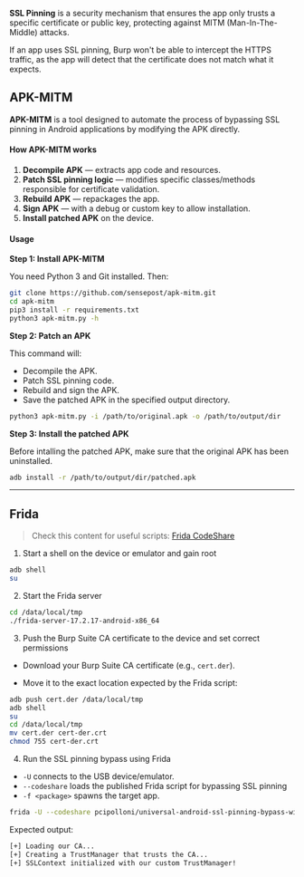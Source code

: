 **SSL Pinning** is a security mechanism that ensures the app only trusts a specific certificate or public key, protecting against MITM (Man-In-The-Middle) attacks.

If an app uses SSL pinning, Burp won't be able to intercept the HTTPS traffic, as the app will detect that the certificate does not match what it expects.

## APK-MITM
**APK-MITM** is a tool designed to automate the process of bypassing SSL pinning in Android applications by modifying the APK directly.

#### How APK-MITM works

1. **Decompile APK** — extracts app code and resources.
2. **Patch SSL pinning logic** — modifies specific classes/methods responsible for certificate validation.
3. **Rebuild APK** — repackages the app.
4. **Sign APK** — with a debug or custom key to allow installation.
5. **Install patched APK** on the device.


#### Usage

**Step 1: Install APK-MITM**

You need Python 3 and Git installed. Then:
```bash
git clone https://github.com/sensepost/apk-mitm.git
cd apk-mitm
pip3 install -r requirements.txt
python3 apk-mitm.py -h
``` 

**Step 2: Patch an APK**

This command will:

- Decompile the APK.
- Patch SSL pinning code.
- Rebuild and sign the APK.
- Save the patched APK in the specified output directory.
```bash
python3 apk-mitm.py -i /path/to/original.apk -o /path/to/output/dir
``` 

**Step 3: Install the patched APK**

Before intalling the patched APK, make sure that the original APK has been uninstalled.
```bash
adb install -r /path/to/output/dir/patched.apk
``` 


---

## Frida 

> Check this content for useful scripts: [Frida CodeShare](https://codeshare.frida.re/@pcipolloni/universal-android-ssl-pinning-bypass-with-frida/)

1. Start a shell on the device or emulator and gain root
```bash
adb shell
su
```

2. Start the Frida server
```bash
cd /data/local/tmp
./frida-server-17.2.17-android-x86_64
```

3. Push the Burp Suite CA certificate to the device and set correct permissions

- Download your Burp Suite CA certificate (e.g., `cert.der`).
    
- Move it to the exact location expected by the Frida script:
```bash
adb push cert.der /data/local/tmp
adb shell
su
cd /data/local/tmp
mv cert.der cert-der.crt
chmod 755 cert-der.crt
```

4. Run the SSL pinning bypass using Frida

- `-U` connects to the USB device/emulator.
- `--codeshare` loads the published Frida script for bypassing SSL pinning    
- `-f <package>` spawns the target app.

```bash
frida -U --codeshare pcipolloni/universal-android-ssl-pinning-bypass-with-frida -f infosecadventures.allsafe
```

Expected output:
```bash
[+] Loading our CA...
[+] Creating a TrustManager that trusts the CA...
[+] SSLContext initialized with our custom TrustManager!
```
